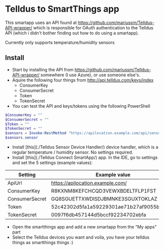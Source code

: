 # Telldus to SmartThings app

This smartapp uses an API found at https://github.com/mariussm/Telldus-API-wrapper/ which is responsible for OAuth authentication to the Telldus API (which i didn't bother finding out how to do using a smartapp).

Currently only supports temperature/humidity sensors

## Install

- Start by installing the API from https://github.com/mariussm/Telldus-API-wrapper/ somewhere (I use Azure), or use someone else's.
- Aquire the following four things from http://api.telldus.com/keys/index
    - ConsumerKey
    - ConsumerSecret
    - Token
    - TokenSecret
- You can test the API and keys/tokens using the following PowerShell
```PowerShell
$ConsumerKey = ""
$ConsumerSecret = ""
$Token = ""
$TokenSecret = ""
$sensors = Invoke-RestMethod "https://apilocation.example.com/api/sensor?ConsumerKey=$ConsumerKey&ConsumerSecret=$ConsumerSecret&Token=Token&TokenSecret=$TokenSecret"
$sensors.sensor
```
- Install [this](./Telldus Sensor Device Handler/) device handler, which is a regular temperature / humidity sensor. No settings required.
- Install [this](./Telldus Connect SmartApp/) app. In the IDE, go to settings and set the 5 settings (example values):

| Setting        | Example value                             |
|----------------|-------------------------------------------| 
| ApiUrl         | https://apilocation.example.com/          |
| ConsumerKey    | R8KXNM8KEFCHCQD3VEWXBDELTFLP1FST          | 
| ConsumerSecret | GQ8SGUETTXWDISDJBMNKE3SGUXTOKLAZ          |
| Token          | 52c42302d5fa1a59229301ae71b27af9055b3c906 |
| TokenSecret    | 0097f6db457144d5bccf92234702ebfa          |

- Open the smartthings app and add a new smartapp from the "My apps" part
- Select the Telldus devices you want and voila, you have your telldus things as smartthings things :)
